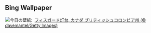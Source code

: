 ## Bing Wallpaper
![](https://www.bing.com/th?id=OHR.FisgardLighthouse_JA-JP9618708130_UHD.jpg&w=1000)今日の壁紙: &nbsp;[フィスガード灯台, カナダ ブリティッシュコロンビア州 (© davemantel/Getty Images)](https://www.bing.com/th?id=OHR.FisgardLighthouse_JA-JP9618708130_UHD.jpg)
<br><br/>
